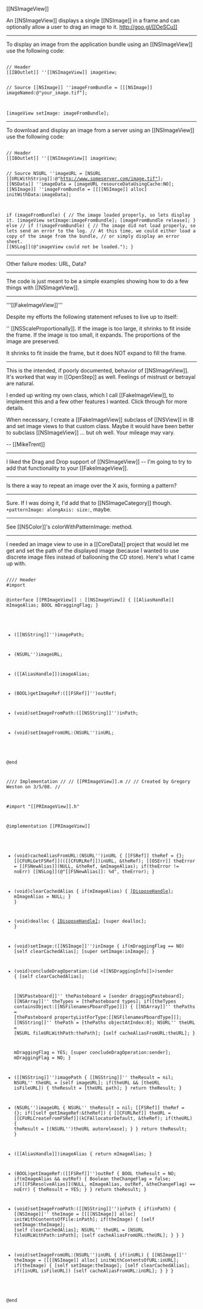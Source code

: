 [[NSImageView]]

An [[NSImageView]] displays a single [[NSImage]] in a frame and can optionally allow a user to drag an image to it. http://goo.gl/[[OeSCu]]

----

To display an image from the application bundle using an [[NSImageView]] use the following code:

<code>
// Header
[[IBOutlet]] ''[[NSImageView]] imageView;

// Source
[[NSImage]] ''imageFromBundle = [[[NSImage]] imageNamed:@"your_image.tif"];

[imageView setImage: imageFromBundle];
</code>

----

To download and display an image from a server using an [[NSImageView]] use the following code:

<code>
// Header
[[IBOutlet]] ''[[NSImageView]] imageView;

// Source
NSURL ''imageURL = [NSURL [[URLWithString]]:@"http://www.someserver.com/image.tif"];
[[NSData]] ''imageData = [imageURL resourceDataUsingCache:NO];
[[NSImage]] ''imageFromBundle = [[[[NSImage]] alloc] initWithData:imageData];

if (imageFromBundle)
{
    // The image loaded properly, so lets display it.
    [imageView setImage:imageFromBundle];
    [imageFromBundle release];
}
else  //  if (!imageFromBundle)
{
    // The image did not load properly, so lets send an error to the log.
    // At this time, we could either load a copy of the image from the bundle,
    // or simply display an error sheet.
    [[NSLog]](@"imageView could not be loaded.");
}
</code>

----

Other failure modes:  URL, Data?

----

The code is just meant to be a simple examples showing how to do a few things with [[NSImageView]].

----

'''[[FakeImageView]]'''

Despite my efforts the following statement refuses to live up to itself:

'' [[NSScaleProportionally]]. If the image is too large, it shrinks to fit inside the frame. If the image is too small, it expands. The proportions of the image are preserved.

It shrinks to fit inside the frame, but it does NOT expand to fill the frame.

----

This is the intended, if poorly documented, behavior of [[NSImageView]]. It's worked that way in [[OpenStep]] as well. Feelings of mistrust or betrayal are natural.

I ended up writing my own class, which I call [[FakeImageView]], to implement this and a few other features I wanted. Click through for more details.

When necessary, I create a [[FakeImageView]] subclass of [[NSView]] in IB and set image views to that custom class. Maybe it would have been better to subclass [[NSImageView]] ... but oh well. Your mileage may vary. 

-- [[MikeTrent]]

----

I liked the Drag and Drop support of [[NSImageView]] -- I'm going to try to add that functionality to your [[FakeImageView]].

----

Is there a way to repeat an image over the X axis, forming a pattern?

----

Sure. If I was doing it, I'd add that to [[NSImageCategory]] though. <code>+patternImage: alongAxis: size:</code>, maybe.

----

See [[NSColor]]'s colorWithPatternImage: method.

----

I needed an image view to use in a [[CoreData]] project that would let me get and set the path of the displayed image (because I wanted to use discrete image files instead of ballooning the CD store). Here's what I came up with.

<code>
//// Header
#import <Cocoa/Cocoa.h>

@interface [[PRImageView]] : [[NSImageView]]
{
	[[AliasHandle]] mImageAlias;
	BOOL mDraggingFlag;
}

- ([[NSString]]'')imagePath;
- (NSURL'')imageURL;
- ([[AliasHandle]])imageAlias;
- (BOOL)getImageRef:([[FSRef]]'')outRef;

- (void)setImageFromPath:([[NSString]]'')inPath;
- (void)setImageFromURL:(NSURL'')inURL;

@end

//// Implementation
//
//  [[PRImageView]].m
//
//  Created by Gregory Weston on 3/5/08.
//

#import "[[PRImageView]].h"


@implementation [[PRImageView]]

- (void)cacheAliasFromURL:(NSURL'')inURL
{
	[[FSRef]] theRef = {};
	[[CFURLGetFSRef]](([[CFURLRef]])inURL, &theRef);
	[[OSErr]] theError = [[FSNewAlias]](NULL, &theRef, &mImageAlias);
	if(theError != noErr) [[NSLog]](@"[[FSNewAlias]]: %d", theError);
}

- (void)clearCachedAlias
{
	if(mImageAlias)
	{
		[[DisposeHandle]]((Handle)mImageAlias);
		mImageAlias = NULL;
	}
}

- (void)dealloc
{
	[[DisposeHandle]]((Handle)mImageAlias);
	[super dealloc];
}

- (void)setImage:([[NSImage]]'')inImage
{
	if(mDraggingFlag == NO) [self clearCachedAlias];
	[super setImage:inImage];
}

- (void)concludeDragOperation:(id <[[NSDraggingInfo]]>)sender
{
	[self clearCachedAlias];

	[[NSPasteboard]]'' thePasteboard = [sender draggingPasteboard];
	[[NSArray]]'' theTypes = [thePasteboard types];
	if([theTypes containsObject:[[NSFilenamesPboardType]]])
	{
		[[NSArray]]'' thePaths = [thePasteboard propertyListForType:[[NSFilenamesPboardType]]];
		[[NSString]]'' thePath = [thePaths objectAtIndex:0];
		NSURL'' theURL = [NSURL fileURLWithPath:thePath];
		[self cacheAliasFromURL:theURL];
	}

	mDraggingFlag = YES;
	[super concludeDragOperation:sender];
	mDraggingFlag = NO;
}

- ([[NSString]]'')imagePath
{
	[[NSString]]'' theResult = nil;
	NSURL'' theURL = [self imageURL];
	if(theURL && [theURL isFileURL])
	{
		theResult = [theURL path];
	}
	return theResult;
}

- (NSURL'')imageURL
{
	NSURL'' theResult = nil;
	[[FSRef]] theRef = {};
	if([self getImageRef:&theRef])
	{
		[[CFURLRef]] theURL = [[CFURLCreateFromFSRef]](kCFAllocatorDefault, &theRef);
		if(theURL)
		{
			theResult = [(NSURL'')theURL autorelease];
		}
	}
	return theResult;
}

- ([[AliasHandle]])imageAlias
{
	return mImageAlias;
}

- (BOOL)getImageRef:([[FSRef]]'')outRef
{
	BOOL theResult = NO;
	if(mImageAlias && outRef)
	{
		Boolean theChangeFlag = false;
		if([[FSResolveAlias]](NULL, mImageAlias, outRef, &theChangeFlag) == noErr)
		{
			theResult = YES;
		}
	}
	return theResult;
}

- (void)setImageFromPath:([[NSString]]'')inPath
{
	if(inPath)
	{
		[[NSImage]]'' theImage = [[[[NSImage]] alloc] initWithContentsOfFile:inPath];
		if(theImage)
		{
			[self setImage:theImage];
			[self clearCachedAlias];
			NSURL'' theURL = [NSURL fileURLWithPath:inPath];
			[self cacheAliasFromURL:theURL];
		}
	}
}

- (void)setImageFromURL:(NSURL'')inURL
{
	if(inURL)
	{
		[[NSImage]]'' theImage = [[[[NSImage]] alloc] initWithContentsOfURL:inURL];
		if(theImage)
		{
			[self setImage:theImage];
			[self clearCachedAlias];
			if([inURL isFileURL]) [self cacheAliasFromURL:inURL];
		}
	}
}

@end

</code>